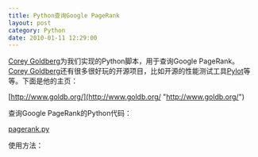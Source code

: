 ```yaml
---
title: Python查询Google PageRank
layout: post
category: Python
date: 2010-01-11 12:29:00
---
```

  
[Corey Goldberg](http://coreygoldberg.blogspot.com/)为我们实现的Python脚本，用于查询Google PageRank。[Corey Goldberg](http://coreygoldberg.blogspot.com/)还有很多很好玩的开源项目，比如开源的性能测试工具[Pylot](http://www.pylot.org/)等等。下面是他的主页：
  
[http://www.goldb.org/](http://www.goldb.org/ "http://www.goldb.org/")

查询Google PageRank的Python代码：
  
[pagerank.py](http://code.google.com/p/corey-projects/source/browse/trunk/python2/pagerank.py)

使用方法：
  <div class="cnblogs_code"><div><!--

Code highlighting produced by Actipro CodeHighlighter (freeware)
http://www.CodeHighlighter.com/

--><span style="color: #008000;">#</span><span style="color: #008000;">!/usr/bin/env&nbsp;python</span><span style="color: #008000;">
</span><span style="color: #000000;">
</span><span style="color: #0000ff;">import</span><span style="color: #000000;">&nbsp;pagerank

rank&nbsp;</span><span style="color: #000000;">=</span><span style="color: #000000;">&nbsp;pagerank.get_pagerank(</span><span style="color: #800000;">'</span><span style="color: #800000;">http://www.google.com</span><span style="color: #800000;">'</span><span style="color: #000000;">)
</span><span style="color: #0000ff;">print</span><span style="color: #000000;">&nbsp;rank</span></div></div>

<pre></pre>
